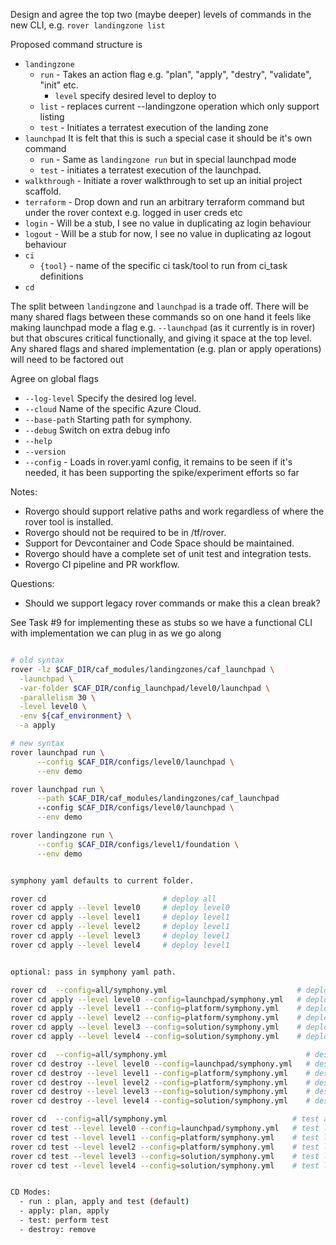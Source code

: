 Design and agree the top two (maybe deeper) levels of commands in the new CLI, e.g. `rover landingzone list`

Proposed command structure is
- `landingzone`
  - `run` - Takes an action flag e.g. "plan", "apply", "destry", "validate", "init" etc.
    - `level` specify desired level to deploy to
  - `list` - replaces current --landingzone operation which only support listing
  - `test` - Initiates a terratest execution of the landing zone
- `launchpad` It is felt that this is such a special case it should be it's own command
  - `run` - Same as `landingzone run` but in special launchpad mode
  - `test` - initiates a terratest execution of the launchpad.
- `walkthrough` - Initiate a rover walkthrough to set up an initial project scaffold.
- `terraform` - Drop down and run an arbitrary terraform command but under the rover context e.g. logged in user creds etc
- `login` - Will be a stub, I see no value in duplicating az login behaviour
- `logout` - Will be a stub for now, I see no value in duplicating az logout behaviour
- `ci`
  - `{tool}` - name of the specific ci task/tool to run from ci_task definitions
- `cd`

The split between `landingzone` and `launchpad` is a trade off. There will be many shared flags between these commands so on one hand it feels like making launchpad mode a flag e.g. `--launchpad` (as it currently is in rover) but that obscures critical functionally, and giving it space at the top level. Any shared flags and shared implementation (e.g. plan or apply operations) will need to be factored out

Agree on global flags
- `--log-level` Specify the desired log level.
- `--cloud` Name of the specific Azure Cloud.
- `--base-path` Starting path for symphony.
- `--debug` Switch on extra debug info
- `--help`
- `--version`
- `--config` - Loads in rover.yaml config, it remains to be seen if it's needed, it has been supporting the spike/experiment efforts so far

Notes:
* Rovergo should support relative paths and work regardless of where the rover tool is installed.
* Rovergo should not be required to be in /tf/rover.
* Support for Devcontainer and Code Space should be maintained.
* Rovergo should have a complete set of unit test and integration tests.
* Rovergo CI pipeline and PR workflow.

Questions:
* Should we support legacy rover commands or make this a clean break?

See Task #9 for implementing these as stubs so we have a functional CLI with implementation we can plug in as we go along

```bash

# old syntax
rover -lz $CAF_DIR/caf_modules/landingzones/caf_launchpad \
  -launchpad \
  -var-folder $CAF_DIR/config_launchpad/level0/launchpad \
  -parallelism 30 \
  -level level0 \
  -env ${caf_environment} \
  -a apply

# new syntax
rover launchpad run \
      --config $CAF_DIR/configs/level0/launchpad \
      --env demo 

rover launchpad run \
      --path $CAF_DIR/caf_modules/landingzones/caf_launchpad
      --config $CAF_DIR/configs/level0/launchpad \
      --env demo 

rover landingzone run \
      --config $CAF_DIR/configs/level1/foundation \
      --env demo 


symphony yaml defaults to current folder.

rover cd                          # deploy all
rover cd apply --level level0     # deploy level0
rover cd apply --level level1     # deploy level1
rover cd apply --level level2     # deploy level1
rover cd apply --level level3     # deploy level1
rover cd apply --level level4     # deploy level1


optional: pass in symphony yaml path.

rover cd  --config=all/symphony.yml                             # deploy all
rover cd apply --level level0 --config=launchpad/symphony.yml   # deploy level0
rover cd apply --level level1 --config=platform/symphony.yml    # deploy level1
rover cd apply --level level2 --config=platform/symphony.yml    # deploy level1
rover cd apply --level level3 --config=solution/symphony.yml    # deploy level1
rover cd apply --level level4 --config=solution/symphony.yml    # deploy level1

rover cd  --config=all/symphony.yml                               # destroy all
rover cd destroy --level level0 --config=launchpad/symphony.yml   # destroy level0
rover cd destroy --level level1 --config=platform/symphony.yml    # destroy level1
rover cd destroy --level level2 --config=platform/symphony.yml    # destroy level1
rover cd destroy --level level3 --config=solution/symphony.yml    # destroy level1
rover cd destroy --level level4 --config=solution/symphony.yml    # destroy level1

rover cd  --config=all/symphony.yml                            # test all
rover cd test --level level0 --config=launchpad/symphony.yml   # test level0
rover cd test --level level1 --config=platform/symphony.yml    # test level1
rover cd test --level level2 --config=platform/symphony.yml    # test level1
rover cd test --level level3 --config=solution/symphony.yml    # test level1
rover cd test --level level4 --config=solution/symphony.yml    # test level1


CD Modes:
  - run : plan, apply and test (default)
  - apply: plan, apply
  - test: perform test
  - destroy: remove
```